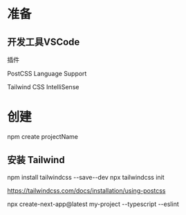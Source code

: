 # 准备

## 开发工具VSCode
  插件
  
  PostCSS Language Support
  
  Tailwind CSS IntelliSense
  

# 创建
  npm create projectName

## 安装 Tailwind
  npm install tailwindcss --save--dev
  npx tailwindcss init
  
  https://tailwindcss.com/docs/installation/using-postcss




  npx create-next-app@latest my-project --typescript --eslint
